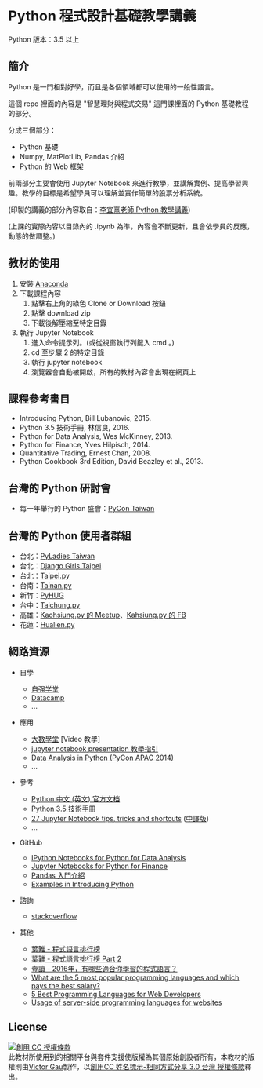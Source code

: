 <!-- title: Python 程式設計基礎教學講義 -->
<!-- subtitle: 版本號：v1.0 -->

# Python 程式設計基礎教學講義

Python 版本：3.5 以上

## 簡介

Python 是一門相對好學，而且是各個領域都可以使用的一般性語言。

這個 repo 裡面的內容是 "智慧理財與程式交易" 這門課裡面的 Python 基礎教程的部分。

分成三個部分：

* Python 基礎
* Numpy, MatPlotLib, Pandas 介紹
* Python 的 Web 框架

前兩部分主要會使用 Jupyter Notebook 來進行教學，並講解實例、提高學習興趣。教學的目標是希望學員可以理解並實作簡單的股票分析系統。

(印製的講義的部分內容取自：[李宜熹老師 Python 教學講義](https://github.com/eclee/QF20161108/))

(上課的實際內容以目錄內的 .ipynb 為準，內容會不斷更新，且會依學員的反應，動態的做調整。)

## 教材的使用

1. 安裝 [Anaconda](https://www.continuum.io/downloads)
2. 下載課程內容
   1. 點擊右上角的綠色 Clone or Download 按鈕
   2. 點擊 download zip
   3. 下載後解壓縮至特定目錄
3. 執行 Jupyter Notebook
   1. 進入命令提示列。(或從視窗執行列鍵入 cmd 。)
   2. cd 至步驟 2 的特定目錄
   3. 執行 jupyter notebook
   4. 瀏覽器會自動被開啟，所有的教材內容會出現在網頁上

## 課程參考書目

* Introducing Python, Bill Lubanovic, 2015.
* Python 3.5 技術手冊, 林信良, 2016.
* Python for Data Analysis, Wes McKinney, 2013.
* Python for Finance, Yves Hilpisch, 2014. 
* Quantitative Trading, Ernest Chan, 2008.
* Python Cookbook 3rd Edition, David Beazley et al., 2013.

## 台灣的 Python 研討會

* 每一年舉行的 Python 盛會：[PyCon Taiwan](https://tw.pycon.org/)

## 台灣的 Python 使用者群組

* 台北：[PyLadies Taiwan](http://www.meetup.com/PyLadiesTW/)
* 台北：[Django Girls Taipei](http://djangogirls.org/taipei)
* 台北：[Taipei.py](http://www.meetup.com/Taipei-py/)
* 台南：[Tainan.py](http://www.meetup.com/Tainan-py-Python-Tainan-User-Group/)
* 新竹：[PyHUG](http://www.meetup.com/pythonhug/)
* 台中：[Taichung.py](http://www.meetup.com/Taichung-Python-Meetup/)
* 高雄：[Kaohsiung.py 的 Meetup](http://www.meetup.com/Kaohsiung-Python-Meetup)、[Kahsiung.py 的 FB](https://www.facebook.com/groups/kaohsiungpy/)
* 花蓮：[Hualien.py](http://www.meetup.com/Hualien-Py/)

## 網路資源

* 自學
    - [自强学堂](http://www.ziqiangxuetang.com/python/python-tutorial.html)
    - [Datacamp](https://www.datacamp.com/getting-started?step=2&track=python)
    - ...

* 應用
    - [大數學堂](http://www.largitdata.com/course_list/) [Video 教學]
    - [jupyter notebook presentation 教學指引](https://www.youtube.com/watch?v=EOpcxy0RA1A)
    - [Data Analysis in Python (PyCon APAC 2014)](https://www.youtube.com/watch?v=L43pEDyUN8I)
    - ...

* 參考
    - [Python 中文 (英文) 官方文档](http://python.usyiyi.cn/)
    - [Python 3.5 技術手冊](http://openhome.cc/Gossip/CodeData/PythonTutorial/)
    - [27 Jupyter Notebook tips, tricks and shortcuts](https://www.dataquest.io/blog/jupyter-notebook-tips-tricks-shortcuts/) ([中譯版](http://www.liuchengxu.org/pelican-blog/jupyter-notebook-tips.html))
    - ...

* GitHub
    - [IPython Notebooks for Python for Data Analysis](https://github.com/wesm/pydata-book)
    - [Jupyter Notebooks for Python for Finance](https://github.com/yhilpisch/py4fi)
    - [Pandas 入門介紹](https://github.com/Wei1234c/Introduction_to_Pandas)
    - [Examples in Introducing Python](https://github.com/madscheme/introducing-python)

* 諮詢
    - [stackoverflow](http://stackoverflow.com/questions/tagged/python)

* 其他
    - [葉難 - 程式語言排行榜](http://yehnan.blogspot.tw/2016/07/blog-post.html)
    - [葉難 - 程式語言排行榜 Part 2](http://yehnan.blogspot.tw/2017/02/part-2.html)
    - [壹讀 - 2016年，有哪些適合你學習的程式語言？](https://read01.com/mLmB7P.html)
    - [What are the 5 most popular programming languages and which pays the best salary?](http://www.cbronline.com/news/internet-of-things/what-are-the-5-most-popular-programming-languages-and-which-pays-the-best-salary-4973423/)
    - [5 Best Programming Languages for Web Developers](http://www.fromdev.com/2013/09/Best-Programming-Languages-Web-Development.html)
    - [Usage of server-side programming languages for websites](https://w3techs.com/technologies/overview/programming_language/all)

## License

<a rel="license" href="http://creativecommons.org/licenses/by-sa/3.0/tw/"><img alt="創用 CC 授權條款" style="border-width:0" src="https://i.creativecommons.org/l/by-sa/3.0/tw/88x31.png" /></a><br /><span xmlns:dct="http://purl.org/dc/terms/" href="http://purl.org/dc/dcmitype/Text" property="dct:title" rel="dct:type">此教材所使用到的相關平台與套件支援使版權為其個原始創設者所有，本教材的版權則</span>由<a xmlns:cc="http://creativecommons.org/ns#" href="https://github.com/victorgau/QF20170311/" property="cc:attributionName" rel="cc:attributionURL">Victor Gau</a>製作，以<a rel="license" href="http://creativecommons.org/licenses/by-sa/3.0/tw/">創用CC 姓名標示-相同方式分享 3.0 台灣 授權條款</a>釋出。
